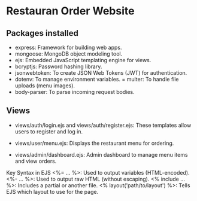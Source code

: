 # Restauran Order Website

## Packages installed

- express: Framework for building web apps.
- mongoose: MongoDB object modeling tool.
- ejs: Embedded JavaScript templating engine for views.
- bcryptjs: Password hashing library.
- jsonwebtoken: To create JSON Web Tokens (JWT) for authentication.
- dotenv: To manage environment variables.
  = multer: To handle file uploads (menu images).
- body-parser: To parse incoming request bodies.

## Views

- views/auth/login.ejs and views/auth/register.ejs:
  These templates allow users to register and log in.

- views/user/menu.ejs:
  Displays the restaurant menu for ordering.

- views/admin/dashboard.ejs:
  Admin dashboard to manage menu items and view orders.

Key Syntax in EJS
<%= ... %>: Used to output variables (HTML-encoded).
<%- ... %>: Used to output raw HTML (without escaping).
<% include ... %>: Includes a partial or another file.
<% layout('path/to/layout') %>: Tells EJS which layout to use for the page.
